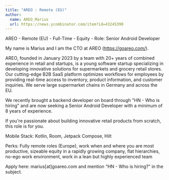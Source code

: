 ```yaml
---
title: "AREO : Remote (EU)"
author:
  name: AREO_Marius
  url: https://news.ycombinator.com/item?id=43245390
---
```

AREO - Remote (EU) - Full-Time - Equity - Role: Senior Android Developer

My name is Marius and I am the CTO at AREO (<a href="https:&#x2F;&#x2F;goareo.com&#x2F;" rel="nofollow">https:&#x2F;&#x2F;goareo.com&#x2F;</a>).

AREO, founded in January 2023 by a team with 20+ years of combined experience in retail and startups, is a young software startup specializing in developing innovative solutions for supermarkets and grocery retail stores. Our cutting-edge B2B SaaS platform optimizes workflows for employees by providing real-time access to inventory, product information, and customer inquiries. We serve large supermarket chains in Germany and across the EU.

We recently brought a backend developer on board through &quot;HN - Who is hiring&quot; and are now seeking a Senior Android Developer with a minimum of 8 years of experience.

If you&#x27;re passionate about building innovative retail products from scratch, this role is for you.

Mobile Stack: Kotlin, Room, Jetpack Compose, Hilt

Perks: Fully remote roles (Europe), work when and where you are most productive, sizeable equity in a rapidly growing company, flat hierarchies, no-ego work environment, work in a lean but highly experienced team

Apply here: marius[at]goareo.com and mention “HN - Who is hiring?” in the subject.
<JobApplication />
